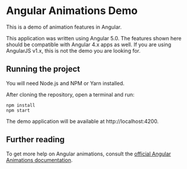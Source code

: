# Angular Animations Demo

This is a demo of animation features in Angular.

This application was written using Angular 5.0. The features shown here should be compatible with Angular 4.x apps as
well. If you are using AngularJS v1.x, this is not the demo you are looking for.

## Running the project

You will need Node.js and NPM or Yarn installed.

After cloning the repository, open a terminal and run:

```
npm install
npm start
```

The demo application will be available at http://localhost:4200.

## Further reading

To get more help on Angular animations, consult the [official Angular Animations documentation](https://angular.io/guide/animations).
